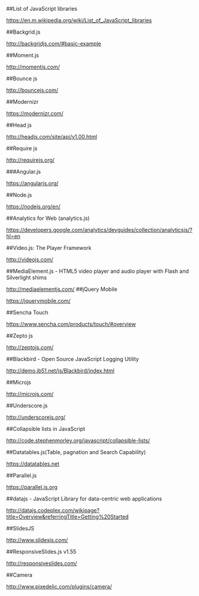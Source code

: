 ##List of JavaScript libraries

https://en.m.wikipedia.org/wiki/List_of_JavaScript_libraries

##Backgrid.js

http://backgridjs.com/#basic-example

##Moment.js

http://momentjs.com/

##Bounce js

http://bouncejs.com/

##Modernizr

https://modernizr.com/

##Head js

http://headjs.com/site/api/v1.00.html

##Require js

http://requirejs.org/

###Angular.js

https://angularjs.org/

##Node.js

https://nodejs.org/en/

##Analytics for Web (analytics.js) 

https://developers.google.com/analytics/devguides/collection/analyticsjs/?hl=en

##Video.js: The Player Framework

http://videojs.com/

##MediaElement.js - HTML5 video player and audio player with Flash and Silverlight shims

http://mediaelementjs.com/
##jQuery Mobile

https://jquerymobile.com/

##Sencha Touch

https://www.sencha.com/products/touch/#overview

##Zepto js

http://zeptojs.com/

##Blackbird - Open Source JavaScript Logging Utility

http://demo.jb51.net/js/Blackbird/index.html

##Microjs

http://microjs.com/

##Underscore.js 

http://underscorejs.org/

##Collapsible lists in JavaScript

http://code.stephenmorley.org/javascript/collapsible-lists/

##Datatables.js(Table, pagnation and Search Capability)

https://datatables.net

##Parallel.js

https://parallel.js.org

##datajs - JavaScript Library for data-centric web applications

http://datajs.codeplex.com/wikipage?title=Overview&referringTitle=Getting%20Started

##SlidesJS

http://www.slidesjs.com/

##ResponsiveSlides.js v1.55

http://responsiveslides.com/

##Camera

http://www.pixedelic.com/plugins/camera/

